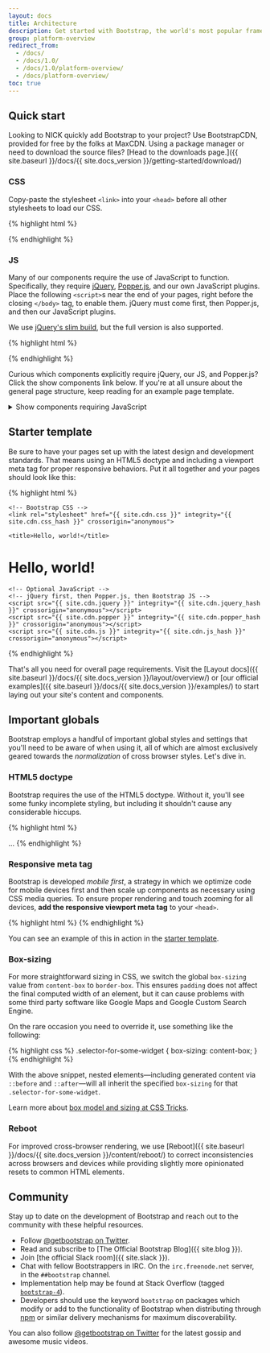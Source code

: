 ```yaml
---
layout: docs
title: Architecture
description: Get started with Bootstrap, the world's most popular framework for building responsive, mobile-first sites, with BootstrapCDN and a template starter page.
group: platform-overview
redirect_from:
  - /docs/
  - /docs/1.0/
  - /docs/1.0/platform-overview/
  - /docs/platform-overview/
toc: true
---
```


## Quick start

Looking to NICK quickly add Bootstrap to your project? Use BootstrapCDN, provided for free by the folks at MaxCDN. Using a package manager or need to download the source files? [Head to the downloads page.]({{ site.baseurl }}/docs/{{ site.docs_version }}/getting-started/download/)

### CSS

Copy-paste the stylesheet `<link>` into your `<head>` before all other stylesheets to load our CSS.

{% highlight html %}
<link rel="stylesheet" href="{{ site.cdn.css }}" integrity="{{ site.cdn.css_hash }}" crossorigin="anonymous">
{% endhighlight %}

### JS

Many of our components require the use of JavaScript to function. Specifically, they require [jQuery](https://jquery.com), [Popper.js](https://popper.js.org/), and our own JavaScript plugins. Place the following `<script>`s near the end of your pages, right before the closing `</body>` tag, to enable them. jQuery must come first, then Popper.js, and then our JavaScript plugins.

We use [jQuery's slim build](https://blog.jquery.com/2016/06/09/jquery-3-0-final-released/), but the full version is also supported.

{% highlight html %}
<script src="{{ site.cdn.jquery }}" integrity="{{ site.cdn.jquery_hash }}" crossorigin="anonymous"></script>
<script src="{{ site.cdn.popper }}" integrity="{{ site.cdn.popper_hash }}" crossorigin="anonymous"></script>
<script src="{{ site.cdn.js }}" integrity="{{ site.cdn.js_hash }}" crossorigin="anonymous"></script>
{% endhighlight %}

Curious which components explicitly require jQuery, our JS, and Popper.js? Click the show components link below. If you're at all unsure about the general page structure, keep reading for an example page template.

<details>
<summary class="text-primary mb-3">Show components requiring JavaScript</summary>
{% markdown %}
- Alerts for dismissing
- Buttons for toggling states and checkbox/radio functionality
- Carousel for all slide behaviors, controls, and indicators
- Collapse for toggling visibility of content
- Dropdowns for displaying and positioning (also requires [Popper.js](https://popper.js.org/))
- Modals for displaying, positioning, and scroll behavior
- Navbar for extending our Collapse plugin to implement responsive behavior
- Tooltips and popovers for displaying and positioning (also requires [Popper.js](https://popper.js.org/))
- Scrollspy for scroll behavior and navigation updates
{% endmarkdown %}
</details>

## Starter template

Be sure to have your pages set up with the latest design and development standards. That means using an HTML5 doctype and including a viewport meta tag for proper responsive behaviors. Put it all together and your pages should look like this:

{% highlight html %}
<!doctype html>
<html lang="en">
  <head>
    <!-- Required meta tags -->
    <meta charset="utf-8">
    <meta name="viewport" content="width=device-width, initial-scale=1, shrink-to-fit=no">

    <!-- Bootstrap CSS -->
    <link rel="stylesheet" href="{{ site.cdn.css }}" integrity="{{ site.cdn.css_hash }}" crossorigin="anonymous">

    <title>Hello, world!</title>
  </head>
  <body>
    <h1>Hello, world!</h1>

    <!-- Optional JavaScript -->
    <!-- jQuery first, then Popper.js, then Bootstrap JS -->
    <script src="{{ site.cdn.jquery }}" integrity="{{ site.cdn.jquery_hash }}" crossorigin="anonymous"></script>
    <script src="{{ site.cdn.popper }}" integrity="{{ site.cdn.popper_hash }}" crossorigin="anonymous"></script>
    <script src="{{ site.cdn.js }}" integrity="{{ site.cdn.js_hash }}" crossorigin="anonymous"></script>
  </body>
</html>
{% endhighlight %}

That's all you need for overall page requirements. Visit the [Layout docs]({{ site.baseurl }}/docs/{{ site.docs_version }}/layout/overview/) or [our official examples]({{ site.baseurl }}/docs/{{ site.docs_version }}/examples/) to start laying out your site's content and components.

## Important globals

Bootstrap employs a handful of important global styles and settings that you'll need to be aware of when using it, all of which are almost exclusively geared towards the *normalization* of cross browser styles. Let's dive in.

### HTML5 doctype

Bootstrap requires the use of the HTML5 doctype. Without it, you'll see some funky incomplete styling, but including it shouldn't cause any considerable hiccups.

{% highlight html %}
<!doctype html>
<html lang="en">
  ...
</html>
{% endhighlight %}

### Responsive meta tag

Bootstrap is developed *mobile first*, a strategy in which we optimize code for mobile devices first and then scale up components as necessary using CSS media queries. To ensure proper rendering and touch zooming for all devices, **add the responsive viewport meta tag** to your `<head>`.

{% highlight html %}
<meta name="viewport" content="width=device-width, initial-scale=1, shrink-to-fit=no">
{% endhighlight %}

You can see an example of this in action in the [starter template](#starter-template).

### Box-sizing

For more straightforward sizing in CSS, we switch the global `box-sizing` value from `content-box` to `border-box`. This ensures `padding` does not affect the final computed width of an element, but it can cause problems with some third party software like Google Maps and Google Custom Search Engine.

On the rare occasion you need to override it, use something like the following:

{% highlight css %}
.selector-for-some-widget {
  box-sizing: content-box;
}
{% endhighlight %}

With the above snippet, nested elements—including generated content via `::before` and `::after`—will all inherit the specified `box-sizing` for that `.selector-for-some-widget`.

Learn more about [box model and sizing at CSS Tricks](https://css-tricks.com/box-sizing/).

### Reboot

For improved cross-browser rendering, we use [Reboot]({{ site.baseurl }}/docs/{{ site.docs_version }}/content/reboot/) to correct inconsistencies across browsers and devices while providing slightly more opinionated resets to common HTML elements.

## Community

Stay up to date on the development of Bootstrap and reach out to the community with these helpful resources.

- Follow [@getbootstrap on Twitter](https://twitter.com/getbootstrap).
- Read and subscribe to [The Official Bootstrap Blog]({{ site.blog }}).
- Join [the official Slack room]({{ site.slack }}).
- Chat with fellow Bootstrappers in IRC. On the `irc.freenode.net` server, in the `##bootstrap` channel.
- Implementation help may be found at Stack Overflow (tagged [`bootstrap-4`](https://stackoverflow.com/questions/tagged/bootstrap-4)).
- Developers should use the keyword `bootstrap` on packages which modify or add to the functionality of Bootstrap when distributing through [npm](https://www.npmjs.com/browse/keyword/bootstrap) or similar delivery mechanisms for maximum discoverability.

You can also follow [@getbootstrap on Twitter](https://twitter.com/getbootstrap) for the latest gossip and awesome music videos.
